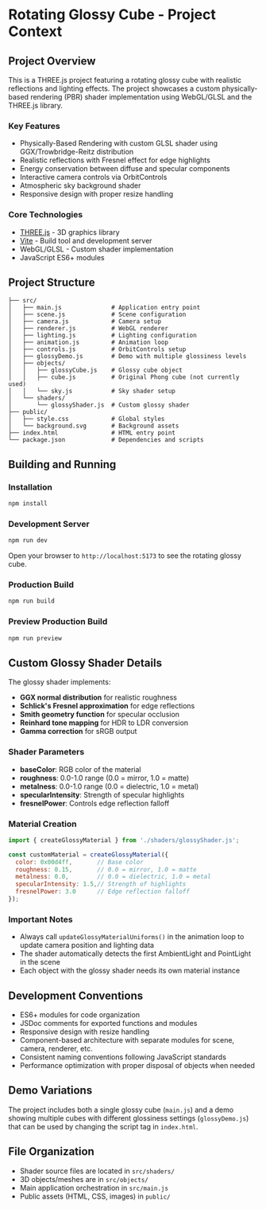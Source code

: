 # Rotating Glossy Cube - Project Context

## Project Overview

This is a THREE.js project featuring a rotating glossy cube with realistic reflections and lighting effects. The project showcases a custom physically-based rendering (PBR) shader implementation using WebGL/GLSL and the THREE.js library.

### Key Features
- Physically-Based Rendering with custom GLSL shader using GGX/Trowbridge-Reitz distribution
- Realistic reflections with Fresnel effect for edge highlights
- Energy conservation between diffuse and specular components
- Interactive camera controls via OrbitControls
- Atmospheric sky background shader
- Responsive design with proper resize handling

### Core Technologies
- [THREE.js](https://threejs.org/) - 3D graphics library
- [Vite](https://vitejs.dev/) - Build tool and development server
- WebGL/GLSL - Custom shader implementation
- JavaScript ES6+ modules

## Project Structure

```
├── src/
│   ├── main.js              # Application entry point
│   ├── scene.js             # Scene configuration
│   ├── camera.js            # Camera setup
│   ├── renderer.js          # WebGL renderer
│   ├── lighting.js          # Lighting configuration
│   ├── animation.js         # Animation loop
│   ├── controls.js          # OrbitControls setup
│   ├── glossyDemo.js        # Demo with multiple glossiness levels
│   ├── objects/
│   │   ├── glossyCube.js    # Glossy cube object
│   │   ├── cube.js          # Original Phong cube (not currently used)
│   │   └── sky.js           # Sky shader setup
│   └── shaders/
│       └── glossyShader.js  # Custom glossy shader
├── public/
│   ├── style.css            # Global styles
│   └── background.svg       # Background assets
├── index.html               # HTML entry point
└── package.json             # Dependencies and scripts
```

## Building and Running

### Installation
```bash
npm install
```

### Development Server
```bash
npm run dev
```
Open your browser to `http://localhost:5173` to see the rotating glossy cube.

### Production Build
```bash
npm run build
```

### Preview Production Build
```bash
npm run preview
```

## Custom Glossy Shader Details

The glossy shader implements:
- **GGX normal distribution** for realistic roughness
- **Schlick's Fresnel approximation** for edge reflections
- **Smith geometry function** for specular occlusion
- **Reinhard tone mapping** for HDR to LDR conversion
- **Gamma correction** for sRGB output

### Shader Parameters
- **baseColor**: RGB color of the material
- **roughness**: 0.0-1.0 range (0.0 = mirror, 1.0 = matte)
- **metalness**: 0.0-1.0 range (0.0 = dielectric, 1.0 = metal)
- **specularIntensity**: Strength of specular highlights
- **fresnelPower**: Controls edge reflection falloff

### Material Creation
```javascript
import { createGlossyMaterial } from './shaders/glossyShader.js';

const customMaterial = createGlossyMaterial({
  color: 0x00d4ff,       // Base color
  roughness: 0.15,       // 0.0 = mirror, 1.0 = matte
  metalness: 0.0,        // 0.0 = dielectric, 1.0 = metal
  specularIntensity: 1.5,// Strength of highlights
  fresnelPower: 3.0      // Edge reflection falloff
});
```

### Important Notes
- Always call `updateGlossyMaterialUniforms()` in the animation loop to update camera position and lighting data
- The shader automatically detects the first AmbientLight and PointLight in the scene
- Each object with the glossy shader needs its own material instance

## Development Conventions

- ES6+ modules for code organization
- JSDoc comments for exported functions and modules
- Responsive design with resize handling
- Component-based architecture with separate modules for scene, camera, renderer, etc.
- Consistent naming conventions following JavaScript standards
- Performance optimization with proper disposal of objects when needed

## Demo Variations

The project includes both a single glossy cube (`main.js`) and a demo showing multiple cubes with different glossiness settings (`glossyDemo.js`) that can be used by changing the script tag in `index.html`.

## File Organization

- Shader source files are located in `src/shaders/`
- 3D objects/meshes are in `src/objects/`
- Main application orchestration in `src/main.js`
- Public assets (HTML, CSS, images) in `public/`